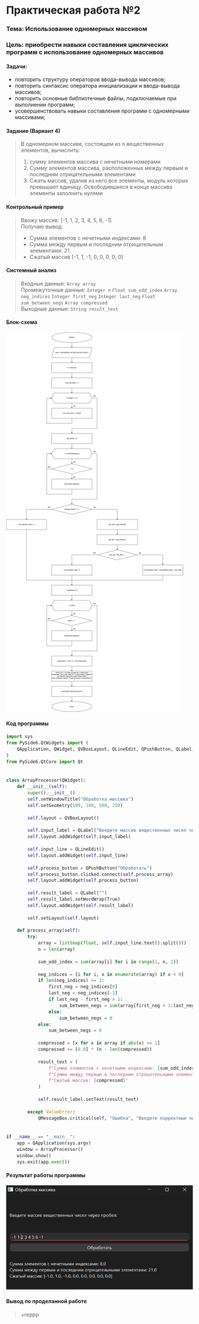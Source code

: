 # Практическая работа №2

### Тема: Использование одномерных массивом

### Цель: приобрести навыки составления циклических программ с использование одномерных массивов

#### Задачи:

* повторить структуру операторов ввода-вывода массивов;
* повторить синтаксис оператора инициализации и ввода-вывода массивов;
* повторить основные библиотечные файлы, подключаемые при выполнении программ;
* усовершенствовать навыки составления программ с одномерными массивами;

#### Задание (Вариант 4)

> В одномерном массиве, состоящем из n вещественных элементов, вычислить:
> 1. сумму элементов массива с нечетными номерами
> 2. Сумму элементов массива, расположенных между первым и последним отрицательными элементами
> 3. Сжать массив, удалив из него все элементы, модуль которых превышает единицу. Освободившиеся в конце массива
     элементы заполнить нулями

#### Контрольный пример

> Ввожу массив: [-1, 1, 2, 3, 4, 5, 6, -1]  
> Получаю вывод:
> * Сумма элементов с нечетными индексами: 8
> * Сумма между первым и последним отрицательным элементами: 21
> * Сжатый массив [-1, 1, -1, 0, 0, 0, 0, 0]

#### Системный анализ

> Входные данные: `Array array`  
> Промежуточные данные: `Integer n` `Float sum_odd_index` `Array neg_indices` `Integer first_neg` `Integer last_neg`
`Float sum_between_negs` `Array compressed`  
> Выходные данные: `String result_text`

#### Блок-схема

![block.drawio.png](src/block.drawio.png)

#### Код программы

```python
import sys
from PySide6.QtWidgets import (
    QApplication, QWidget, QVBoxLayout, QLineEdit, QPushButton, QLabel, QMessageBox
)
from PySide6.QtCore import Qt


class ArrayProcessor(QWidget):
    def __init__(self):
        super().__init__()
        self.setWindowTitle("Обработка массива")
        self.setGeometry(100, 100, 500, 250)

        self.layout = QVBoxLayout()

        self.input_label = QLabel("Введите массив вещественных чисел через пробел:")
        self.layout.addWidget(self.input_label)

        self.input_line = QLineEdit()
        self.layout.addWidget(self.input_line)

        self.process_button = QPushButton("Обработать")
        self.process_button.clicked.connect(self.process_array)
        self.layout.addWidget(self.process_button)

        self.result_label = QLabel("")
        self.result_label.setWordWrap(True)
        self.layout.addWidget(self.result_label)

        self.setLayout(self.layout)

    def process_array(self):
        try:
            array = list(map(float, self.input_line.text().split()))
            n = len(array)

            sum_odd_index = sum(array[i] for i in range(1, n, 2))

            neg_indices = [i for i, x in enumerate(array) if x < 0]
            if len(neg_indices) >= 2:
                first_neg = neg_indices[0]
                last_neg = neg_indices[-1]
                if last_neg - first_neg > 1:
                    sum_between_negs = sum(array[first_neg + 1:last_neg])
                else:
                    sum_between_negs = 0
            else:
                sum_between_negs = 0

            compressed = [x for x in array if abs(x) <= 1]
            compressed += [0.0] * (n - len(compressed))

            result_text = (
                f"Сумма элементов с нечетными индексами: {sum_odd_index}\n"
                f"Сумма между первым и последним отрицательными элементами: {sum_between_negs}\n"
                f"Сжатый массив: {compressed}"
            )

            self.result_label.setText(result_text)

        except ValueError:
            QMessageBox.critical(self, "Ошибка", "Введите корректные числа через пробел!")


if __name__ == "__main__":
    app = QApplication(sys.argv)
    window = ArrayProcessor()
    window.show()
    sys.exit(app.exec())
```

#### Результат работы программы

![screen.png](src/screen.png)

#### Вывод по проделанной работе

> +reppp